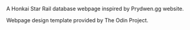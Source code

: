 A Honkai Star Rail database webpage inspired by Prydwen.gg website.

Webpage design template provided by The Odin Project.




